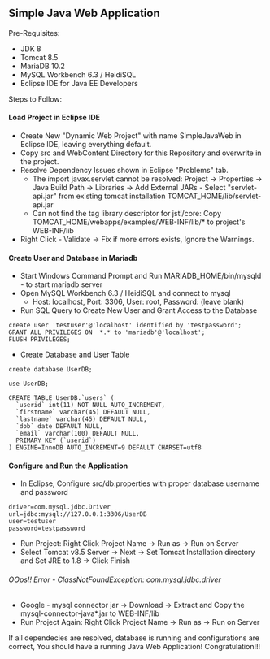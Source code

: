 ## Simple Java Web Application
Pre-Requisites: 

 * JDK 8
 * Tomcat 8.5
 * MariaDB 10.2
 * MySQL Workbench 6.3 / HeidiSQL
 * Eclipse IDE for Java EE Developers

Steps to Follow:
#### Load Project in Eclipse IDE
* Create New "Dynamic Web Project" with name SimpleJavaWeb in Eclipse IDE, leaving everything default.
* Copy src and WebContent Directory for this Repository and overwrite in the project.
* Resolve Dependency Issues shown in Eclipse "Problems" tab.
	* The import javax.servlet cannot be resolved: Project -> Properties -> Java Build Path -> Libraries -> Add External JARs - Select "servlet-api.jar" from existing tomcat installation TOMCAT_HOME/lib/servlet-api.jar
	* Can not find the tag library descriptor for jstl/core: Copy TOMCAT_HOME/webapps/examples/WEB-INF/lib/* to project's WEB-INF/lib 
* Right Click - Validate -> Fix if more errors exists, Ignore the Warnings.
    
#### Create User and Database in Mariadb
* Start Windows Command Prompt and Run MARIADB_HOME/bin/mysqld - to start mariadb server
* Open MySQL Workbench 6.3 / HeidiSQL and connect to mysql 
	* Host: localhost, Port: 3306, User: root, Password: (leave blank)
* Run SQL Query to Create New User and Grant Access to the Database

```
create user 'testuser'@'localhost' identified by 'testpassword';
GRANT ALL PRIVILEGES ON  *.* to 'mariadb'@'localhost';
FLUSH PRIVILEGES;
```

* Create Database and User Table

```
create database UserDB;

use UserDB;

CREATE TABLE UserDB.`users` (
  `userid` int(11) NOT NULL AUTO_INCREMENT,
  `firstname` varchar(45) DEFAULT NULL,
  `lastname` varchar(45) DEFAULT NULL,
  `dob` date DEFAULT NULL,
  `email` varchar(100) DEFAULT NULL,
  PRIMARY KEY (`userid`)
) ENGINE=InnoDB AUTO_INCREMENT=9 DEFAULT CHARSET=utf8
```
 

#### Configure and Run the Application
* In Eclipse, Configure src/db.properties with proper database username and password

```
driver=com.mysql.jdbc.Driver
url=jdbc:mysql://127.0.0.1:3306/UserDB
user=testuser
password=testpassword
```

* Run Project: Right Click Project Name -> Run as -> Run on Server
* Select Tomcat v8.5 Server -> Next -> Set Tomcat Installation directory and Set JRE to 1.8 -> Click Finish

###### OOps!! Error - ClassNotFoundException: com.mysql.jdbc.driver
* Google - mysql connector jar -> Download -> Extract and Copy the mysql-connector-java*.jar to WEB-INF/lib
* Run Project Again:  Right Click Project Name -> Run as -> Run on Server

If all dependecies are resolved, database is running and configurations are correct, You should have a running Java Web Application!
Congratulation!!!
